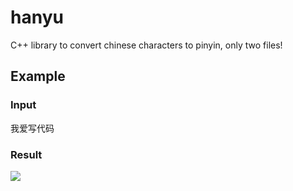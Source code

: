 # hanyu
C++ library to convert chinese characters to pinyin, only two files!

## Example

### Input

我爱写代码

### Result

![](https://i.imgur.com/0UmPaXI.png)

